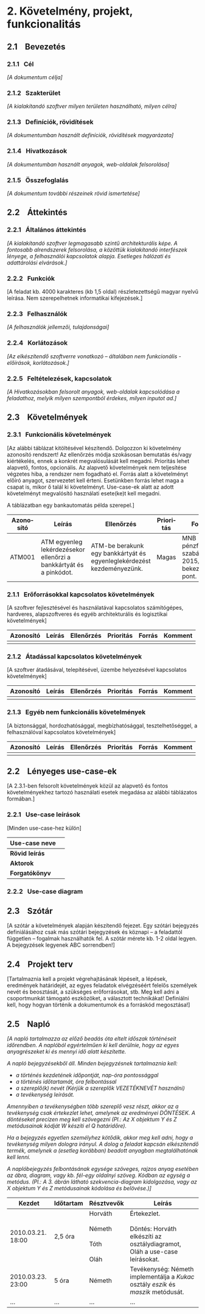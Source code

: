 # 2. Követelmény, projekt, funkcionalitás
## 2.1    Bevezetés

### 2.1.1   Cél

_[A dokumentum célja]_

### 2.1.2   Szakterület

_[A kialakítandó szoftver milyen területen használható, milyen célra]_

### 2.1.3   Definíciók, rövidítések

_[A dokumentumban használt definíciók, rövidítések magyarázata]_

### 2.1.4   Hivatkozások

_[A dokumentumban használt anyagok, web-oldalak felsorolása]_

### 2.1.5   Összefoglalás

_[A dokumentum további részeinek rövid ismertetése]_

## 2.2    Áttekintés

### 2.2.1   Általános áttekintés

_[A kialakítandó szoftver legmagasabb szintű architekturális képe. A fontosabb alrendszerek felsorolása, a közöttük kialakítandó interfészek lényege, a felhasználói kapcsolatok alapja. Esetleges hálózati és adattárolási elvárások.]_

### 2.2.2   Funkciók

[A feladat kb. 4000 karakteres (kb 1,5 oldal) részletezettségű magyar nyelvű leírása. Nem szerepelhetnek informatikai kifejezések.]

### 2.2.3   Felhasználók

_[A felhasználók jellemzői, tulajdonságai]_

### 2.2.4   Korlátozások

_[Az elkészítendő szoftverre vonatkozó – általában nem funkcionális - előírások, korlátozások.]_

### 2.2.5   Feltételezések, kapcsolatok

_[A Hivatkozásokban felsorolt anyagok, web-oldalak kapcsolódása a feladathoz, melyik milyen szempontból érdekes, milyen inputot ad.]_

## 2.3    Követelmények

### 2.3.1   Funkcionális követelmények

[Az alábbi táblázat kitöltésével készítendő. Dolgozzon ki követelmény azonosító rendszert! Az ellenőrzés módja szokásosan bemutatás és/vagy kiértékelés, ennek a konkrét megvalósulását kell megadni. Prioritás lehet alapvető, fontos, opcionális. Az alapvető követelmények nem teljesítése végzetes hiba, a rendszer nem fogadható el. Forrás alatt a követelményt előíró anyagot, szervezetet kell érteni. Esetünkben forrás lehet maga a csapat is, mikor ő talál ki követelményt. Use-case-ek alatt az adott követelményt megvalósító használati esete(ke)t kell megadni.

A táblázatban egy bankautomatás példa szerepel.]

| **Azono­sí­tó** | **Leírás** | **Ellenőrzés** | **Prio­ri­tás** | **Forrás** | **Use-case** | **Kom­ment** |
| ---- | ---- | ---- | ---- | ---- | ---- | ---- |
| ATM001 | ATM egyenleg lekérdezésekor ellenőrzi a bankkártyát és a pinkódot. | ATM-be berakunk egy bankkártyát és egyenleglekérdezést kez­de­mé­nye­zünk. | Magas | MNB pénzforgalmi szabályozás 2015/XII 3. bekezdés 4. pont. | Egyenleglekérdezés ATM-nél |  |

### 2.1.1   Erőforrásokkal kapcsolatos követelmények

[A szoftver fejlesztésével és használatával kapcsolatos számítógépes, hardveres, alapszoftveres és egyéb architekturális és logisztikai követelmények]


| **Azonosító** | **Leírás** | **Ellenőrzés** | **Prioritás** | **Forrás** | **Komment** |
| ---- | ---- | ---- | ---- | ---- | ---- |
|  |  |  |  |  |  |

### 2.1.2   Átadással kapcsolatos követelmények

[A szoftver átadásával, telepítésével, üzembe helyezésével kapcsolatos követelmények]


| **Azonosító** | **Leírás** | **Ellenőrzés** | **Prioritás** | **Forrás** | **Komment** |
| ---- | ---- | ---- | ---- | ---- | ---- |
|  |  |  |  |  |  |

### 2.1.3   Egyéb nem funkcionális követelmények

[A biztonsággal, hordozhatósággal, megbízhatósággal, tesztelhetőséggel, a felhasználóval kapcsolatos követelmények]

| **Azonosító** | **Leírás** | **Ellenőrzés** | **Prioritás** | **Forrás** | **Komment** |
| ---- | ---- | ---- | ---- | ---- | ---- |
|  |  |  |  |  |  |

## 2.2    Lényeges use-case-ek

[A 2.3.1-ben felsorolt követelmények közül az alapvető és fontos követelményekhez tartozó használati esetek megadása az alábbi táblázatos formában.]

### 2.2.1   Use-case leírások

[Minden use-case-hez külön]

| **Use-case neve** |  |
| ---- | ---- |
| **Rövid leírás** |  |
| **Aktorok** |  |
| **Forgatókönyv** |  |

### 2.2.2   Use-case diagram

## 2.3    Szótár

[A szótár a követelmények alapján készítendő fejezet. Egy szótári bejegyzés definiálásához csak más szótári bejegyzések és köznapi – a feladattól független – fogalmak használhatók fel. A szótár mérete kb. 1-2 oldal legyen. A bejegyzések legyenek ABC sorrendben!]

## 2.4    Projekt terv

[Tartalmaznia kell a projekt végrehajtásának lépéseit, a lépések, eredmények határidejét, az egyes feladatok elvégzéséért felelős személyek nevét és beosztását, a szükséges erőforrásokat, stb. Meg kell adni a csoportmunkát támogató eszközöket, a választott technikákat! Definiálni kell, hogy hogyan történik a dokumentumok és a forráskód megosztása!]

## 2.5    Napló

_[A napló tartalmazza az előző beadás óta eltelt időszak történéseit időrendben. A naplóból egyértelműen ki kell derülnie, hogy az egyes anyagrészeket ki és mennyi idő alatt készítette._

_A napló bejegyzésekből áll. Minden bejegyzésnek tartalmaznia kell:_

- _a történés kezdetének időpontját, nap-óra pontossággal_
- _a történés időtartamát, óra felbontással_
- _a szereplő(k) nevét (Kérjük a szereplők VEZETÉKNEVÉT használni)_
- _a tevékenység leírását._

_Amennyiben a tevékenységben több szereplő vesz részt, akkor az a tevékenység csak értekezlet lehet, amelynek az eredményei DÖNTÉSEK. A döntéseket precízen meg kell szövegezni (Pl.: Az X objektum Y és Z metódusainak kódját W készíti el Q határidőre)._

_Ha a bejegyzés egyetlen személyhez kötődik, akkor meg kell adni, hogy a tevékenység milyen dologra irányul. A dolog a feladat kapcsán elkészítendő termék, amelynek a (esetleg korábban) beadott anyagban megtalálhatónak kell lenni._

_A naplóbejegyzés felbontásának egysége szöveges, rajzos anyag esetében az ábra, diagram, vagy kb. fél-egy oldalnyi szöveg. Kódban az egység a metódus. (Pl.: A 3. ábrán látható szekvencia-diagram kidolgozása, vagy az X objektum Y és Z metódusainak kódolása és belövése.)]_

| **Kezdet** | **Időtartam** | **Résztvevők** | **Leírás** |
| ---- | ---- | ---- | ---- |
| 2010.03.21. 18:00 | 2,5 óra | Horváth<br><br>Németh<br><br>Tóth<br><br>Oláh | Értekezlet.<br><br>Döntés: Horváth elkészíti az osztálydiagramot, Oláh a use-case leírásokat. |
| 2010.03.23. 23:00 | 5 óra | Németh | Tevékenység: Németh implementálja a _Kukac_ osztály _eszik_ és _maszik_ metódusát. |
| … | … | … | … |
